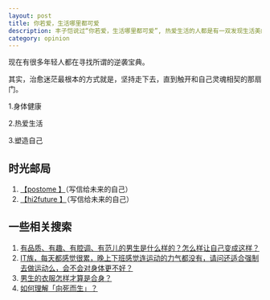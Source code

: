 ```yaml
---
layout: post
title: 你若爱，生活哪里都可爱
description: 丰子恺说过“你若爱，生活哪里都可爱”, 热爱生活的人都是有一双发现生活美的眼睛。
category: opinion
---
```


现在有很多年轻人都在寻找所谓的逆袭宝典。

其实，治愈迷茫最根本的方式就是，坚持走下去，直到触开和自己灵魂相契的那扇门。

1.身体健康

2.热爱生活

3.塑造自己


## 时光邮局

1. [【postome  】](http://www.postome.com/)（写信给未来的自己）
2. [【hi2future  】](http://hi2future.com/)（写信给未来的自己）

## 一些相关搜索


1. [有品质、有趣、有腔调、有范儿的男生是什么样的？怎么样让自己变成这样？](https://www.zhihu.com/question/21049171)
2. [IT族，每天都感觉很累，晚上下班感觉连运动的力气都没有，请问还适合强制去做运动么，会不会对身体更不好？](https://www.zhihu.com/question/21700556)
3. [男生的衣服怎样才算是合身？](https://www.zhihu.com/question/24824580)
4. [如何理解「向死而生」？](https://www.zhihu.com/question/19998634)



